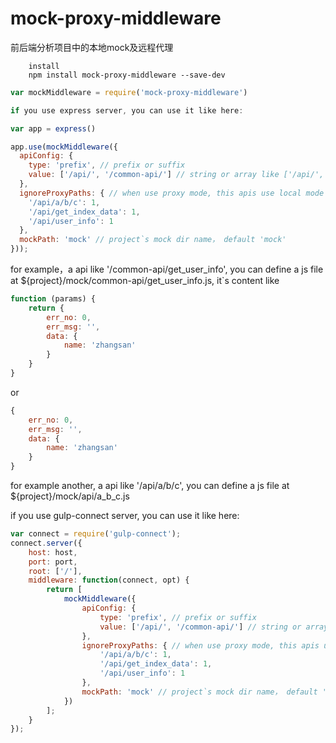 # mock-proxy-middleware
前后端分析项目中的本地mock及远程代理

        install
        npm install mock-proxy-middleware --save-dev

```javascript
var mockMiddleware = require('mock-proxy-middleware')

if you use express server, you can use it like here:

var app = express()

app.use(mockMiddleware({
  apiConfig: {
    type: 'prefix', // prefix or suffix
    value: ['/api/', '/common-api/'] // string or array like ['/api/', ...]
  },
  ignoreProxyPaths: { // when use proxy mode, this apis use local mode
    '/api/a/b/c': 1,
    '/api/get_index_data': 1,
    '/api/user_info': 1
  },
  mockPath: 'mock' // project`s mock dir name， default 'mock'
}));
```
for example，a api like '/common-api/get_user_info', you can define a js file at
${project}/mock/common-api/get_user_info.js, it`s content like
```javascript
function (params) {
    return {
        err_no: 0,
        err_msg: '',
        data: {
            name: 'zhangsan'
        }
    }
}
```
or
```javascript
{
    err_no: 0,
    err_msg: '',
    data: {
        name: 'zhangsan'
    }
}
```
for example another, a api like '/api/a/b/c', you can define a js file at
${project}/mock/api/a_b_c.js

if you use gulp-connect server, you can use it like here:
```javascript
var connect = require('gulp-connect');
connect.server({
    host: host,
    port: port,
    root: ['/'],
    middleware: function(connect, opt) {
        return [
            mockMiddleware({
                apiConfig: {
                    type: 'prefix', // prefix or suffix
                    value: ['/api/', '/common-api/'] // string or array like ['/api/', ...]
                },
                ignoreProxyPaths: { // when use proxy mode, this apis use local mode
                    '/api/a/b/c': 1,
                    '/api/get_index_data': 1,
                    '/api/user_info': 1
                },
                mockPath: 'mock' // project`s mock dir name， default 'mock'
            })
        ];
    }
});
```